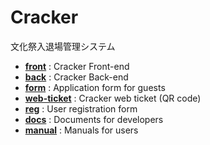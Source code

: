 # Cracker
文化祭入退場管理システム

- **[front](https://github.com/cracker-system/front)** : Cracker Front-end
- **[back](https://github.com/cracker-system/back)** : Cracker Back-end
- **[form](https://github.com/cracker-system/form)** : Application form for guests
- **[web-ticket](https://github.com/cracker-system/web-ticket)** : Cracker web ticket (QR code)
- **[reg](https://github.com/cracker-system/reg)** : User registration form
- **[docs](https://github.com/cracker-system/docs)** : Documents for developers
- **[manual](https://github.com/cracker-system/manual)** : Manuals for users
